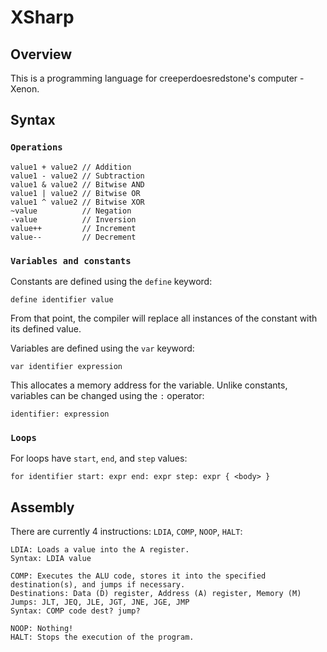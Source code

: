 # XSharp
## Overview
This is a programming language for creeperdoesredstone's computer - Xenon.

## Syntax
### `Operations`
```
value1 + value2 // Addition
value1 - value2 // Subtraction
value1 & value2 // Bitwise AND
value1 | value2 // Bitwise OR
value1 ^ value2 // Bitwise XOR
~value          // Negation
-value          // Inversion
value++         // Increment
value--         // Decrement
```

### `Variables and constants`
Constants are defined using the `define` keyword:
```
define identifier value
```
From that point, the compiler will replace all instances of the constant with its defined value.

Variables are defined using the `var` keyword:
```
var identifier expression
```
This allocates a memory address for the variable.
Unlike constants, variables can be changed using the `:` operator:
```
identifier: expression
```

### `Loops`
For loops have `start`, `end`, and `step` values:
```
for identifier start: expr end: expr step: expr { <body> }
```

## Assembly
There are currently 4 instructions: `LDIA`, `COMP`, `NOOP`, `HALT`:
```
LDIA: Loads a value into the A register.
Syntax: LDIA value
```
```
COMP: Executes the ALU code, stores it into the specified destination(s), and jumps if necessary.
Destinations: Data (D) register, Address (A) register, Memory (M)
Jumps: JLT, JEQ, JLE, JGT, JNE, JGE, JMP
Syntax: COMP code dest? jump?
```
```
NOOP: Nothing!
HALT: Stops the execution of the program.
```
